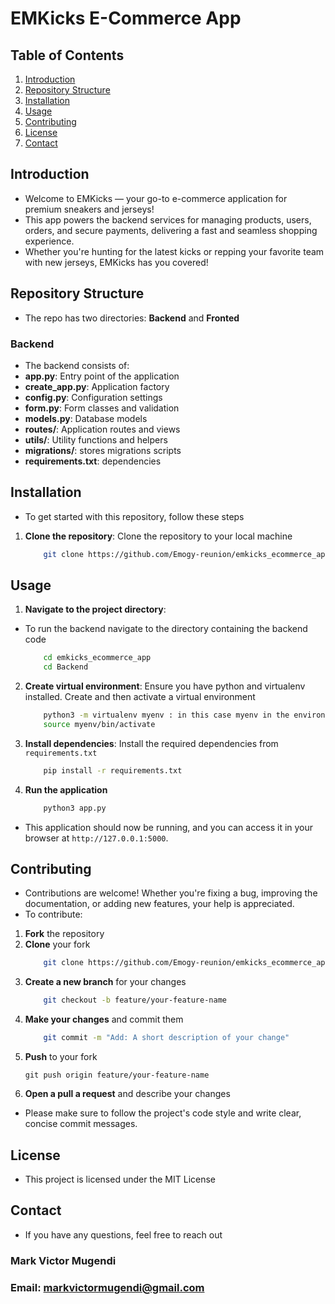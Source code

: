 # EMKicks E-Commerce App

## Table of Contents

1. [Introduction](#introduction)
2. [Repository Structure](#repository-structure)
3. [Installation](#installation)
4. [Usage](#usage)
5. [Contributing](#contributing)
6. [License](#license)
7. [Contact](#contact)

## Introduction
* Welcome to EMKicks — your go-to e-commerce application for premium sneakers and jerseys!
* This app powers the backend services for managing products, users, orders, and secure payments, delivering a fast and seamless shopping experience.
* Whether you're hunting for the latest kicks or repping your favorite team with new jerseys, EMKicks has you covered!

## Repository Structure
* The repo has two directories: **Backend** and **Fronted**

### Backend
* The backend consists of:
* **app.py**: Entry point of the application
* **create_app.py**: Application factory
* **config.py**: Configuration settings
* **form.py**: Form classes and validation
* **models.py**: Database models
* **routes/**: Application routes and views
* **utils/**: Utility functions and helpers
* **migrations/**: stores migrations scripts
* **requirements.txt**: dependencies

## Installation
* To get started with this repository, follow these steps
1. **Clone the repository**: Clone the repository to your local machine
    ```sh
        git clone https://github.com/Emogy-reunion/emkicks_ecommerce_app.git
    ```

## Usage
1. **Navigate to the project directory**:
* To run the backend navigate to the directory containing the backend code
    ```sh
        cd emkicks_ecommerce_app
        cd Backend
    ```
2. **Create virtual environment**: Ensure you have python and virtualenv installed. Create and then activate a virtual environment
    ```sh
        python3 -m virtualenv myenv : in this case myenv in the environment (feel free to name it as you like)
        source myenv/bin/activate
    ```

3. **Install dependencies**: Install the required dependencies from `requirements.txt`
    ```sh
        pip install -r requirements.txt
    ```

4. **Run the application**
    ```sh
        python3 app.py
    ```
* This application should now be running, and you can access it in your browser at  `http://127.0.0.1:5000`.

## Contributing
* Contributions are welcome! Whether you're fixing a bug, improving the documentation, or adding new features, your help is appreciated.
* To contribute:
1. **Fork** the repository
2. **Clone** your fork
    ```sh
        git clone https://github.com/Emogy-reunion/emkicks_ecommerce_app.git
    ```
3. **Create a new branch** for your changes
    ```sh
        git checkout -b feature/your-feature-name
    ```
4. **Make your changes** and commit them
    ```sh
        git commit -m "Add: A short description of your change"
    ```
5. **Push** to your fork
    ```
    git push origin feature/your-feature-name
    ```
6. **Open a pull a request** and describe your changes
* Please make sure to follow the project's code style and write clear, concise commit messages.

## License
* This project is licensed under the MIT License

## Contact
* If you have any questions, feel free to reach out

### **Mark Victor Mugendi**
### **Email:** markvictormugendi@gmail.com
